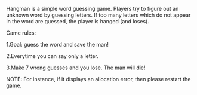 Hangman is a simple word guessing game. Players try to figure out an unknown word by guessing letters.
If too many letters which do not appear in the word are guessed, the player is hanged (and loses).
 
Game rules:

 1.Goal: guess the word and
save the man!
 
2.Everytime you can say
only a letter.
 
3.Make 7 wrong guesses
and you lose. The man
will die!
 
NOTE: For instance, if it displays an allocation error, then please restart the game.
